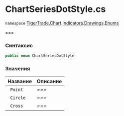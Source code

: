 
# ChartSeriesDotStyle.cs
`namespace` [TigerTrade.Chart](../../../../../../TigerTrade.Chart.md).[Indicators](../../../../../../TigerTrade.Chart/Indicators.md).[Drawings](../../../../../../TigerTrade.Chart/Indicators/Drawings.md).[Enums](../../../../../../TigerTrade.Chart/Indicators/Drawings/Enums.md)



===

### Синтаксис
```csharp
public enum ChartSeriesDotStyle
```


### Значения
| Название | Описание |
| --- | --- |
| ` Point` | *===* |
| ` Circle` | *===* |
| ` Cross` | *===* |



